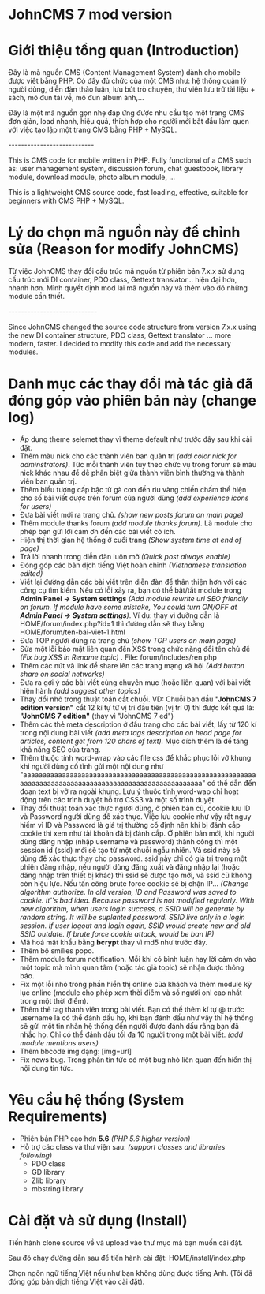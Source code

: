# JohnCMS 7 mod version
# Giới thiệu tổng quan (Introduction)
Đây là mã nguồn CMS (Content Management System) dành cho mobile được viết bằng PHP. Có đầy đủ chức của một CMS như: hệ thống quản lý người dùng, diễn đàn thảo luận, lưu bút trò chuyện, thư viên lưu trữ tài liệu + sách, mô đun tải về, mô đun album ảnh,...

Đây là một mã nguồn gọn nhẹ đáp ứng được nhu cầu tạo một trang CMS đơn giản, load nhanh, hiệu quả, thích hợp cho người mới bắt đầu làm quen với việc tạo lập một trang CMS bằng PHP + MySQL.

\---------------------------

This is CMS code for mobile written in PHP. Fully functional of a CMS such as: user management system, discussion forum, chat guestbook, library module, download module, photo album module, ...

This is a lightweight CMS source code, fast loading, effective, suitable for beginners with CMS PHP + MySQL.
# Lý do chọn mã nguồn này để chỉnh sửa (Reason for modify JohnCMS)
Từ việc JohnCMS thay đổi cấu trúc mã nguồn từ phiên bản 7.x.x sử dụng cấu trúc mới DI container, PDO class, Gettext translator... hiện đại hơn, nhanh hơn. Mình quyết định mod lại mã nguồn này và thêm vào đó những module cần thiết.

\----------------------------

Since JohnCMS changed the source code structure from version 7.x.x using the new DI container structure, PDO class, Gettext translator ... more modern, faster. I decided to modify this code and add the necessary modules.
# Danh mục các thay đổi mà tác giả đã đóng góp vào phiên bản này (change log)
- Áp dụng theme selemet thay vì theme default như trước đây sau khi cài đặt.
- Thêm màu nick cho các thành viên ban quản trị *(add color nick for adminstrators)*. Tức mỗi thành viên tùy theo chức vụ trong forum sẽ màu nick khác nhau để dễ phân biệt giữa thành viên bình thường và thành viên ban quản trị.
- Thêm biểu tượng cấp bậc từ gà con đến rìu vàng chiến chấm thể hiện cho số bài viết được trên forum của người dùng *(add experience icons for users)*
- Đưa bài viết mới ra trang chủ. *(show new posts forum on main page)*
- Thêm module thanks forum *(add module thanks forum)*. Là module cho phép bạn gửi lời cảm ơn đến các bài viết có ích.
- Hiện thị thời gian hệ thống ở cuối trang *(Show system time at end of page)*
- Trả lời nhanh trong diễn đàn luôn mở *(Quick post always enable)*
- Đóng góp các bản dịch tiếng Việt hoàn chỉnh *(Vietnamese translation edited)*
- Viết lại đường dẫn các bài viết trên diễn đàn để thân thiện hơn với các công cụ tìm kiếm. Nếu có lỗi xảy ra, bạn có thể bật/tắt module trong **Admin Panel -> System settings** *(Add module rewrite url SEO friendly on forum. If module have some mistake, You could turn ON/OFF at **Admin Panel -> System settings**)*. Ví dụ: thay vì đường dẫn là HOME/forum/index.php?id=1 thì đường dẫn sẽ thay bằng HOME/forum/ten-bai-viet-1.html
- Đưa TOP người dùng ra trang chủ *(show TOP users on main page)*
- Sửa một lỗi bảo mật liên quan đến XSS trong chức năng đổi tên chủ đề *(Fix bug XSS in Rename topic)* . File: forum/includes/ren.php
- Thêm các nút và link để share lên các trang mạng xã hội *(Add button share on social networks)*
- Đưa ra gợi ý các bài viết cùng chuyên mục (hoặc liên quan) với bài viết hiện hành *(add suggest other topics)*
- Thay đổi nhỏ trong thuật toán cắt chuỗi. VD: Chuỗi ban đầu **"JohnCMS 7 edition version"** cắt 12 kí tự từ vị trí đầu tiên (vị trí 0) thì được kết quả là: **"JohnCMS 7 edition"** (thay vì "JohnCMS 7 ed")
- Thêm các thẻ meta description ở đầu trang cho các bài viết, lấy từ 120 kí trong nội dung bài viết *(add meta tags description on head page for articles, content get from 120 chars of text).* Mục đích thêm là để tăng khả năng SEO của trang.
- Thêm thuộc tính word-wrap vào các file css để khắc phục lỗi vỡ khung khi người dùng cố tình gửi một nội dung như "aaaaaaaaaaaaaaaaaaaaaaaaaaaaaaaaaaaaaaaaaaaaaaaaaaaaaaaaaaaaaaaaaaaaaaaaaaaaaaaaaaaaaaaaaaaaaaaaaaaaaaaaaaa" có thể dẫn đến đoạn text bị vỡ ra ngoài khung. Lưu ý thuộc tính word-wap chỉ hoạt động trên các trình duyệt hỗ trợ CSS3 và một số trình duyệt
- Thay đổi thuật toán xác thực người dùng, ở phiên bản cũ, cookie lưu ID và Password người dùng để xác thực. Việc lưu cookie như vậy rất nguy hiểm vì ID và Password là giá trị thường cố định nên khi bị đánh cắp cookie thì xem như tài khoản đã bị đánh cắp. Ở phiên bản mới, khi người dùng đăng nhập (nhập username và password) thành công thì một session id (ssid) mới sẽ tạo từ một chuỗi ngẫu nhiên. Và ssid này sẽ dùng để xác thực thay cho password. ssid này chỉ có giá trị trong một phiên đăng nhập, nếu người dùng đăng xuất và đăng nhập lại (hoặc đăng nhập trên thiết bị khác) thì ssid sẽ được tạo mới, và ssid cũ không còn hiệu lực. Nếu tấn công brute force cookie sẽ bị chặn IP... *(Change algorithm authorize. In old version, ID and Password was saved to cookie. It''s bad idea. Because password is not modified regularly. With new algorithm, when users login success, a SSID will be generate by random string. It will be suplanted password. SSID live only in a login session. If user logout and login again, SSID would create new and old SSID outdate. If brute force cookie attack, would be ban IP)*
- Mã hoá mật khẩu bằng **bcrypt** thay vì md5 như trước đây.
- Thêm bộ smilies popo.
- Thêm module forum notification. Mỗi khi có bình luận hay lời cảm ơn vào một topic mà mình quan tâm (hoặc tác giả topic) sẽ nhận được thông báo.
- Fix một lỗi nhỏ trong phần hiển thị online của khách và thêm module kỷ lục online (module cho phép xem thời điểm và số người onl cao nhất trong một thời điểm).
- Thêm thẻ tag thành viên trong bài viết. Bạn có thể thêm kí tự @ trước username là có thể đánh dấu họ, khi bạn đánh dấu như vậy thì hệ thống sẽ gửi một tin nhắn hệ thống đến người được đánh dấu rằng bạn đã nhắc họ. Chỉ có thể đánh dấu tối đa 10 người trong một bài viết. *(add module mentions users)*
- Thêm bbcode img dạng: \[img=url]
- Fix news bug. Trong phần tin tức có một bug nhỏ liên quan đến hiển thị nội dung tin tức.
# Yêu cầu hệ thống (System Requirements)
- Phiên bản PHP cao hơn **5.6** *(PHP 5.6 higher version)*
- Hỗ trợ các class và thư viện sau: *(support classes and libraries following)*
  + PDO class
  + GD library
  + Zlib library
  + mbstring library
# Cài đặt và sử dụng (Install)
Tiến hành clone source về và upload vào thư mục mà bạn muốn cài đặt.

Sau đó chạy đường dẫn sau để tiến hành cài đặt: HOME/install/index.php

Chọn ngôn ngữ tiếng Việt nếu như bạn không dùng được tiếng Anh. (Tôi đã đóng góp bản dịch tiếng Việt vào cài đặt).
